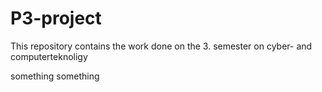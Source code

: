 # P3-project
This repository contains the work done on the 3. semester on cyber- and computerteknoligy

something something

